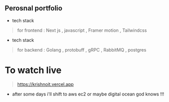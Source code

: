## Perosnal portfolio

- tech stack
> for frontend : Next js , javascript , Framer motion , Tailwindcss

- tech stack 
> for backend : Golang , protobuff , gRPC , RabbitMQ  , postgres 

# To watch live

> https://krishnoit.vercel.app

- after some days i'll shift to aws ec2 or maybe digital ocean god knows !!!